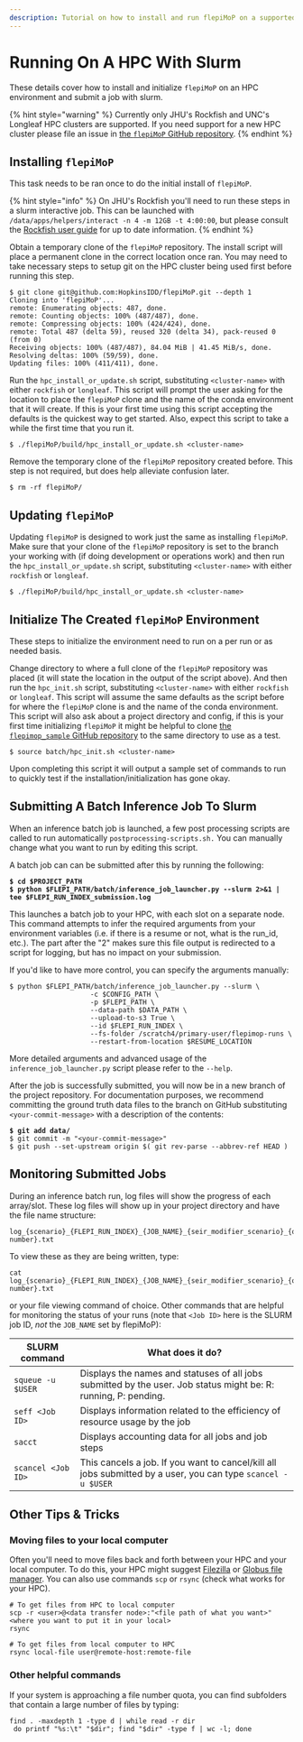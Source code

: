 ```yaml
---
description: Tutorial on how to install and run flepiMoP on a supported HPC with slurm.
---
```


# Running On A HPC With Slurm

These details cover how to install and initialize `flepiMoP` on an HPC environment and submit a job with slurm.

{% hint style="warning" %}
Currently only JHU's Rockfish and UNC's Longleaf HPC clusters are supported. If you need support for a new HPC cluster please file an issue in [the `flepiMoP` GitHub repository](https://github.com/HopkinsIDD/flepiMoP/issues).
{% endhint %}

## Installing `flepiMoP`

This task needs to be ran once to do the initial install of `flepiMoP`.

{% hint style="info" %}
On JHU's Rockfish you'll need to run these steps in a slurm interactive job. This can be launched with `/data/apps/helpers/interact -n 4 -m 12GB -t 4:00:00`, but please consult the [Rockfish user guide](https://www.arch.jhu.edu/guide/) for up to date information.
{% endhint %}

Obtain a temporary clone of the `flepiMoP` repository. The install script will place a permanent clone in the correct location once ran. You may need to take necessary steps to setup git on the HPC cluster being used first before running this step.

```
$ git clone git@github.com:HopkinsIDD/flepiMoP.git --depth 1
Cloning into 'flepiMoP'...
remote: Enumerating objects: 487, done.
remote: Counting objects: 100% (487/487), done.
remote: Compressing objects: 100% (424/424), done.
remote: Total 487 (delta 59), reused 320 (delta 34), pack-reused 0 (from 0)
Receiving objects: 100% (487/487), 84.04 MiB | 41.45 MiB/s, done.
Resolving deltas: 100% (59/59), done.
Updating files: 100% (411/411), done.
```

Run the `hpc_install_or_update.sh` script, substituting `<cluster-name>` with either `rockfish` or `longleaf`. This script will prompt the user asking for the location to place the `flepiMoP` clone and the name of the conda environment that it will create. If this is your first time using this script accepting the defaults is the quickest way to get started. Also, expect this script to take a while the first time that you run it.

```
$ ./flepiMoP/build/hpc_install_or_update.sh <cluster-name>
```

Remove the temporary clone of the `flepiMoP` repository created before. This step is not required, but does help alleviate confusion later.

```
$ rm -rf flepiMoP/
```

## Updating `flepiMoP`

Updating `flepiMoP` is designed to work just the same as installing `flepiMoP`. Make sure that your clone of the `flepiMoP` repository is set to the branch your working with (if doing development or operations work) and then run the `hpc_install_or_update.sh` script, substituting `<cluster-name>` with either `rockfish` or `longleaf`.

```
$ ./flepiMoP/build/hpc_install_or_update.sh <cluster-name>
```

## Initialize The Created `flepiMoP` Environment

These steps to initialize the environment need to run on a per run or as needed basis.

Change directory to where a full clone of the `flepiMoP` repository was placed (it will state the location in the output of the script above). And then run the `hpc_init.sh` script, substituting `<cluster-name>` with either `rockfish` or `longleaf`. This script will assume the same defaults as the script before for where the `flepiMoP` clone is and the name of the conda environment. This script will also ask about a project directory and config, if this is your first time initializing `flepiMoP` it might be helpful to clone [the `flepimop_sample` GitHub repository](https://github.com/HopkinsIDD/flepimop\_sample) to the same directory to use as a test.

```
$ source batch/hpc_init.sh <cluster-name>
```

Upon completing this script it will output a sample set of commands to run to quickly test if the installation/initialization has gone okay.&#x20;

## Submitting A Batch Inference Job To Slurm

When an inference batch job is launched, a few post processing scripts are called to run automatically `postprocessing-scripts.sh.` You can manually change what you want to run by editing this script.

A batch job can can be submitted after this by running the following:

<pre><code><strong>$ cd $PROJECT_PATH
</strong><strong>$ python $FLEPI_PATH/batch/inference_job_launcher.py --slurm 2>&#x26;1 | tee $FLEPI_RUN_INDEX_submission.log
</strong></code></pre>

This launches a batch job to your HPC, with each slot on a separate node. This command attempts to infer the required arguments from your environment variables (i.e. if there is a resume or not, what is the run\_id, etc.). The part after the "2" makes sure this file output is redirected to a script for logging, but has no impact on your submission.

If you'd like to have more control, you can specify the arguments manually:

```
$ python $FLEPI_PATH/batch/inference_job_launcher.py --slurm \
                    -c $CONFIG_PATH \
                    -p $FLEPI_PATH \
                    --data-path $DATA_PATH \
                    --upload-to-s3 True \
                    --id $FLEPI_RUN_INDEX \
                    --fs-folder /scratch4/primary-user/flepimop-runs \
                    --restart-from-location $RESUME_LOCATION
```

More detailed arguments and advanced usage of the `inference_job_launcher.py` script please refer to the `--help`.&#x20;

After the job is successfully submitted, you will now be in a new branch of the project repository. For documentation purposes, we recommend committing the ground truth data files to the branch on GitHub substituting `<your-commit-message>` with a description of the contents:

<pre><code><strong>$ git add data/ 
</strong>$ git commit -m "&#x3C;your-commit-message>" 
$ git push --set-upstream origin $( git rev-parse --abbrev-ref HEAD )
</code></pre>

## Monitoring Submitted Jobs

During an inference batch run, log files will show the progress of each array/slot. These log files will show up in your project directory and have the file name structure:

```
log_{scenario}_{FLEPI_RUN_INDEX}_{JOB_NAME}_{seir_modifier_scenario}_{outcome_modifiers_scenario}_{array number}.txt
```

To view these as they are being written, type:

```
cat log_{scenario}_{FLEPI_RUN_INDEX}_{JOB_NAME}_{seir_modifier_scenario}_{outcome_modifiers_scenario}_{array number}.txt
```

or your file viewing command of choice. Other commands that are helpful for monitoring the status of your runs (note that `<Job ID>` here is the SLURM job ID, _not_ the `JOB_NAME` set by flepiMoP):

| SLURM command      | What does it do?                                                                                                |
| ------------------ | --------------------------------------------------------------------------------------------------------------- |
| `squeue -u $USER`  | Displays the names and statuses of all jobs submitted by the user. Job status might be: R: running, P: pending. |
| `seff <Job ID>`    | Displays information related to the efficiency of resource usage by the job                                     |
| `sacct`            | Displays accounting data for all jobs and job steps                                                             |
| `scancel <Job ID>` | This cancels a job. If you want to cancel/kill all jobs submitted by a user, you can type `scancel -u $USER`    |



## Other Tips & Tricks

### Moving files to your local computer <a href="#moving-files-to-your-local-computer" id="moving-files-to-your-local-computer"></a>

Often you'll need to move files back and forth between your HPC and your local computer. To do this, your HPC might suggest [Filezilla](https://filezilla-project.org/) or [Globus file manager](https://www.globus.org/). You can also use commands `scp` or `rsync` (check what works for your HPC).

```
# To get files from HPC to local computer
scp -r <user>@<data transfer node>:"<file path of what you want>" <where you want to put it in your local>
rsync 

# To get files from local computer to HPC
rsync local-file user@remote-host:remote-file
```

### Other helpful commands <a href="#other-helpful-commands" id="other-helpful-commands"></a>

If your system is approaching a file number quota, you can find subfolders that contain a large number of files by typing:

```
find . -maxdepth 1 -type d | while read -r dir
 do printf "%s:\t" "$dir"; find "$dir" -type f | wc -l; done 
```
